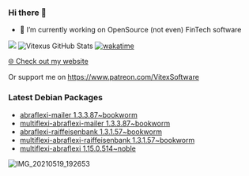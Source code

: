 ### Hi there 👋

- 🔭 I’m currently working on OpenSource  (not even) FinTech software

![](https://komarev.com/ghpvc/?username=Vitexus)
![Vitexus GitHub Stats](https://github-readme-stats.vercel.app/api?username=Vitexus&show_icons=true)
[![wakatime](https://wakatime.com/badge/user/5abba9ca-813e-43ac-9b5f-b1cfdf3dc1c7.svg)](https://wakatime.com/@5abba9ca-813e-43ac-9b5f-b1cfdf3dc1c7)

<p><a href="https://vitexsoftware.cz">🌐 Check out my website</a></p>

Or support me on https://www.patreon.com/VitexSoftware

### Latest Debian Packages
<!-- DEBIAN-PACKAGES-LIST:START -->
- [abraflexi-mailer 1.3.3.87~bookworm](https://repo.vitexsoftware.com/package.php?package=abraflexi-mailer)
- [multiflexi-abraflexi-mailer 1.3.3.87~bookworm](https://repo.vitexsoftware.com/package.php?package=multiflexi-abraflexi-mailer)
- [abraflexi-raiffeisenbank 1.3.1.57~bookworm](https://repo.vitexsoftware.com/package.php?package=abraflexi-raiffeisenbank)
- [multiflexi-abraflexi-raiffeisenbank 1.3.1.57~bookworm](https://repo.vitexsoftware.com/package.php?package=multiflexi-abraflexi-raiffeisenbank)
- [multiflexi-abraflexi 1.15.0.514~noble](https://repo.vitexsoftware.com/package.php?package=multiflexi-abraflexi)
<!-- DEBIAN-PACKAGES-LIST:END -->

![IMG_20210519_192653](https://user-images.githubusercontent.com/2621130/120022731-1bd48900-bfed-11eb-90f9-4f88f560b8b7.jpg)

<!--
**Vitexus/Vitexus** is a ✨ _special_ ✨ repository because its `README.md` (this file) appears on your GitHub profile.

Here are some ideas to get you started:

- 🌱 I’m currently learning ...
- 👯 I’m looking to collaborate on ...
- 🤔 I’m looking for help with ...
- 💬 Ask me about ...
- 📫 How to reach me: ...
- 😄 Pronouns: ...
- ⚡ Fun fact: ...
-->


